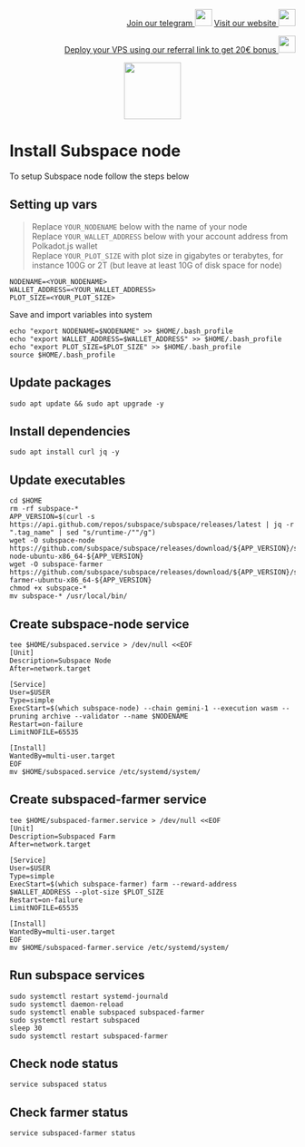 <p style="font-size:14px" align="right">
<a href="https://t.me/kjnotes" target="_blank">Join our telegram <img src="https://user-images.githubusercontent.com/50621007/168689534-796f181e-3e4c-43a5-8183-9888fc92cfa7.png" width="30"/></a>
<a href="https://kjnodes.com/" target="_blank">Visit our website <img src="https://user-images.githubusercontent.com/50621007/168689709-7e537ca6-b6b8-4adc-9bd0-186ea4ea4aed.png" width="30"/></a>
</p>

<p style="font-size:14px" align="right">
<a href="https://hetzner.cloud/?ref=y8pQKS2nNy7i" target="_blank">Deploy your VPS using our referral link to get 20€ bonus <img src="https://user-images.githubusercontent.com/50621007/174612278-11716b2a-d662-487e-8085-3686278dd869.png" width="30"/></a>
</p>

<p align="center">
  <img height="100" height="auto" src="https://user-images.githubusercontent.com/50621007/171398816-7e0432f4-4d39-42ad-a72e-cd8dd008028f.png">
</p>

# Install Subspace node
To setup Subspace node follow the steps below

## Setting up vars
>Replace `YOUR_NODENAME` below with the name of your node\
>Replace `YOUR_WALLET_ADDRESS` below with your account address from Polkadot.js wallet\
>Replace `YOUR_PLOT_SIZE` with plot size in gigabytes or terabytes, for instance 100G or 2T (but leave at least 10G of disk space for node)
```
NODENAME=<YOUR_NODENAME>
WALLET_ADDRESS=<YOUR_WALLET_ADDRESS>
PLOT_SIZE=<YOUR_PLOT_SIZE>
```

Save and import variables into system
```
echo "export NODENAME=$NODENAME" >> $HOME/.bash_profile
echo "export WALLET_ADDRESS=$WALLET_ADDRESS" >> $HOME/.bash_profile
echo "export PLOT_SIZE=$PLOT_SIZE" >> $HOME/.bash_profile
source $HOME/.bash_profile
```

## Update packages
```
sudo apt update && sudo apt upgrade -y
```

## Install dependencies
```
sudo apt install curl jq -y
```

## Update executables
```
cd $HOME
rm -rf subspace-*
APP_VERSION=$(curl -s https://api.github.com/repos/subspace/subspace/releases/latest | jq -r ".tag_name" | sed "s/runtime-/""/g")
wget -O subspace-node https://github.com/subspace/subspace/releases/download/${APP_VERSION}/subspace-node-ubuntu-x86_64-${APP_VERSION}
wget -O subspace-farmer https://github.com/subspace/subspace/releases/download/${APP_VERSION}/subspace-farmer-ubuntu-x86_64-${APP_VERSION}
chmod +x subspace-*
mv subspace-* /usr/local/bin/
```

## Create subspace-node service
```
tee $HOME/subspaced.service > /dev/null <<EOF
[Unit]
Description=Subspace Node
After=network.target

[Service]
User=$USER
Type=simple
ExecStart=$(which subspace-node) --chain gemini-1 --execution wasm --pruning archive --validator --name $NODENAME
Restart=on-failure
LimitNOFILE=65535

[Install]
WantedBy=multi-user.target
EOF
mv $HOME/subspaced.service /etc/systemd/system/
```

## Create subspaced-farmer service
```
tee $HOME/subspaced-farmer.service > /dev/null <<EOF
[Unit]
Description=Subspaced Farm
After=network.target

[Service]
User=$USER
Type=simple
ExecStart=$(which subspace-farmer) farm --reward-address $WALLET_ADDRESS --plot-size $PLOT_SIZE
Restart=on-failure
LimitNOFILE=65535

[Install]
WantedBy=multi-user.target
EOF
mv $HOME/subspaced-farmer.service /etc/systemd/system/
```

## Run subspace services
```
sudo systemctl restart systemd-journald
sudo systemctl daemon-reload
sudo systemctl enable subspaced subspaced-farmer
sudo systemctl restart subspaced
sleep 30
sudo systemctl restart subspaced-farmer
```

## Check node status
```
service subspaced status
```

## Check farmer status
```
service subspaced-farmer status
```
